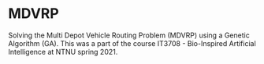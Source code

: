 # MDVRP
Solving the Multi Depot Vehicle Routing Problem (MDVRP) using a Genetic Algorithm (GA). This was a part of the course IT3708 - Bio-Inspired Artificial Intelligence at NTNU spring 2021.
